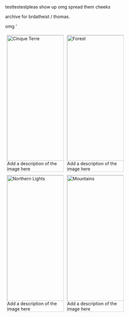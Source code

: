 <html>
<head>
<title>this is a test. i have no fucking idea what im doing</title>
</head>
<body>
testtestestpleas show up omg spread them cheeks
</body>
<p>
archive for brdatheist / thomas.
</p>
</html>


omg '


<html>
<head>
<style>
div.gallery {
  margin: 5px;
  border: 1px solid #ccc;
  float: left;
  width: 180px;
}

div.gallery:hover {
  border: 1px solid #777;
}

div.gallery img {
  width: 100%;
  height: auto;
}

div.desc {
  padding: 15px;
  text-align: center;
}
</style>
</head>
<body>

<div class="gallery">
  <a target="_blank" href="img_5terre.jpg">
    <img src="https://files.catbox.moe/ew1g81.jpeg" alt="Cinque Terre" width="600" height="400">
  </a>
  <div class="desc">Add a description of the image here</div>
</div>

<div class="gallery">
  <a target="_blank" href="img_forest.jpg">
    <img src="https://files.catbox.moe/ew1g81.jpeg" alt="Forest" width="600" height="400">
  </a>
  <div class="desc">Add a description of the image here</div>
</div>

<div class="gallery">
  <a target="_blank" href="img_lights.jpg">
    <img src="https://files.catbox.moe/ew1g81.jpeg" alt="Northern Lights" width="600" height="400">
  </a>
  <div class="desc">Add a description of the image here</div>
</div>

<div class="gallery">
  <a target="_blank" href="img_mountains.jpg">
    <img src="https://files.catbox.moe/ew1g81.jpeg" alt="Mountains" width="600" height="400">
  </a>
  <div class="desc">Add a description of the image here</div>
</div>

</body>
</html>
